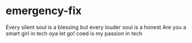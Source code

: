 # emergency-fix
Every silent soul is a blessing but every louder soul is a honest 
Are you a smart girl in tech oya let go!
coed is my passion in tech

